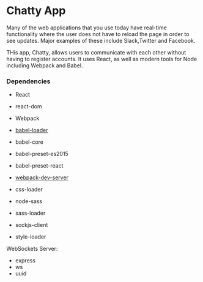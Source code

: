 # Chatty App

Many of the web applications that you use today have real-time functionality where the user does not have to reload the page in order to see updates. Major examples of these include Slack,Twitter and Facebook.

THis app, Chatty, allows users to communicate with each other without having to register accounts. It uses React, as well as modern tools for Node including Webpack and Babel.

### Dependencies

- React
- react-dom
- Webpack
- [babel-loader](https://github.com/babel/babel-loader)
- babel-core
- babel-preset-es2015
- babel-preset-react
- [webpack-dev-server](https://github.com/webpack/webpack-dev-server)

- css-loader
- node-sass
- sass-loader
- sockjs-client
- style-loader

WebSockets Server:

- express
- ws
- uuid
